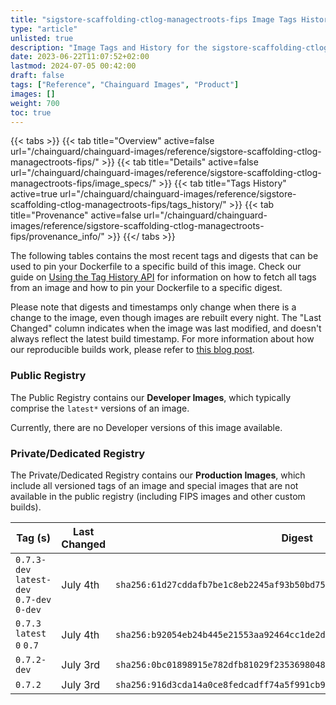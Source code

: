 ```yaml
---
title: "sigstore-scaffolding-ctlog-managectroots-fips Image Tags History"
type: "article"
unlisted: true
description: "Image Tags and History for the sigstore-scaffolding-ctlog-managectroots-fips Chainguard Image"
date: 2023-06-22T11:07:52+02:00
lastmod: 2024-07-05 00:42:00
draft: false
tags: ["Reference", "Chainguard Images", "Product"]
images: []
weight: 700
toc: true
---
```


{{< tabs >}}
{{< tab title="Overview" active=false url="/chainguard/chainguard-images/reference/sigstore-scaffolding-ctlog-managectroots-fips/" >}}
{{< tab title="Details" active=false url="/chainguard/chainguard-images/reference/sigstore-scaffolding-ctlog-managectroots-fips/image_specs/" >}}
{{< tab title="Tags History" active=true url="/chainguard/chainguard-images/reference/sigstore-scaffolding-ctlog-managectroots-fips/tags_history/" >}}
{{< tab title="Provenance" active=false url="/chainguard/chainguard-images/reference/sigstore-scaffolding-ctlog-managectroots-fips/provenance_info/" >}}
{{</ tabs >}}

The following tables contains the most recent tags and digests that can be used to pin your Dockerfile to a specific build of this image. Check our guide on [Using the Tag History API](/chainguard/chainguard-images/using-the-tag-history-api/) for information on how to fetch all tags from an image and how to pin your Dockerfile to a specific digest.

Please note that digests and timestamps only change when there is a change to the image, even though images are rebuilt every night. The "Last Changed" column indicates when the image was last modified, and doesn't always reflect the latest build timestamp. For more information about how our reproducible builds work, please refer to [this blog post](https://www.chainguard.dev/unchained/reproducing-chainguards-reproducible-image-builds).

### Public Registry
The Public Registry contains our **Developer Images**, which typically comprise the `latest*` versions of an image.

Currently, there are no Developer versions of this image available.

### Private/Dedicated Registry
The Private/Dedicated Registry contains our **Production Images**, which include all versioned tags of an image and special images that are not available in the public registry (including FIPS images and other custom builds).

| Tag (s)                                     | Last Changed | Digest                                                                    |
|---------------------------------------------|--------------|---------------------------------------------------------------------------|
|  `0.7.3-dev` `latest-dev` `0.7-dev` `0-dev` | July 4th     | `sha256:61d27cddafb7be1c8eb2245af93b50bd7546ef9031e1b5a64d53ed950aeaea32` |
|  `0.7.3` `latest` `0` `0.7`                 | July 4th     | `sha256:b92054eb24b445e21553aa92464cc1de2dd1b84b666d87711dbbd61459217f0f` |
|  `0.7.2-dev`                                | July 3rd     | `sha256:0bc01898915e782dfb81029f2353698048873483a266ccfc97a84eeb9e93a70a` |
|  `0.7.2`                                    | July 3rd     | `sha256:916d3cda14a0ce8fedcadff74a5f991cb958cb20a58e8e2932236cdf2ab25383` |

